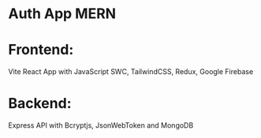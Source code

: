 # Auth App MERN
# Frontend: 
Vite React App with JavaScript SWC, TailwindCSS, Redux, Google Firebase

# Backend: 
Express API with Bcryptjs, JsonWebToken and MongoDB
